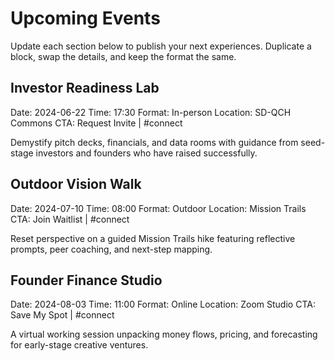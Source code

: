 # Upcoming Events

Update each section below to publish your next experiences. Duplicate a block, swap the details, and keep the format the same.

## Investor Readiness Lab
Date: 2024-06-22
Time: 17:30
Format: In-person
Location: SD-QCH Commons
CTA: Request Invite | #connect

Demystify pitch decks, financials, and data rooms with guidance from seed-stage investors and founders who have raised successfully.

## Outdoor Vision Walk
Date: 2024-07-10
Time: 08:00
Format: Outdoor
Location: Mission Trails
CTA: Join Waitlist | #connect

Reset perspective on a guided Mission Trails hike featuring reflective prompts, peer coaching, and next-step mapping.

## Founder Finance Studio
Date: 2024-08-03
Time: 11:00
Format: Online
Location: Zoom Studio
CTA: Save My Spot | #connect

A virtual working session unpacking money flows, pricing, and forecasting for early-stage creative ventures.
